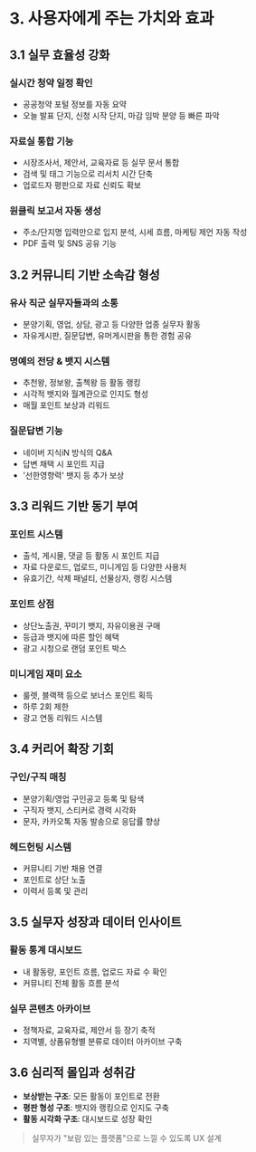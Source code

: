 # 3. 사용자에게 주는 가치와 효과

## 3.1 실무 효율성 강화

### 실시간 청약 일정 확인
- 공공청약 포털 정보를 자동 요약
- 오늘 발표 단지, 신청 시작 단지, 마감 임박 분양 등 빠른 파악

### 자료실 통합 기능
- 시장조사서, 제안서, 교육자료 등 실무 문서 통합
- 검색 및 태그 기능으로 리서치 시간 단축
- 업로드자 평판으로 자료 신뢰도 확보

### 원클릭 보고서 자동 생성
- 주소/단지명 입력만으로 입지 분석, 시세 흐름, 마케팅 제언 자동 작성
- PDF 출력 및 SNS 공유 기능

## 3.2 커뮤니티 기반 소속감 형성

### 유사 직군 실무자들과의 소통
- 분양기획, 영업, 상담, 광고 등 다양한 업종 실무자 활동
- 자유게시판, 질문답변, 유머게시판을 통한 경험 공유

### 명예의 전당 & 뱃지 시스템
- 추천왕, 정보왕, 출첵왕 등 활동 랭킹
- 시각적 뱃지와 월계관으로 인지도 형성
- 매월 포인트 보상과 리워드

### 질문답변 기능
- 네이버 지식iN 방식의 Q&A
- 답변 채택 시 포인트 지급
- '선한영향력' 뱃지 등 추가 보상

## 3.3 리워드 기반 동기 부여

### 포인트 시스템
- 출석, 게시물, 댓글 등 활동 시 포인트 지급
- 자료 다운로드, 업로드, 미니게임 등 다양한 사용처
- 유효기간, 삭제 패널티, 선물상자, 랭킹 시스템

### 포인트 상점
- 상단노출권, 꾸미기 뱃지, 자유이용권 구매
- 등급과 뱃지에 따른 할인 혜택
- 광고 시청으로 랜덤 포인트 박스

### 미니게임 재미 요소
- 룰렛, 블랙잭 등으로 보너스 포인트 획득
- 하루 2회 제한
- 광고 연동 리워드 시스템

## 3.4 커리어 확장 기회

### 구인/구직 매칭
- 분양기획/영업 구인공고 등록 및 탐색
- 구직자 뱃지, 스티커로 경력 시각화
- 문자, 카카오톡 자동 발송으로 응답률 향상

### 헤드헌팅 시스템
- 커뮤니티 기반 채용 연결
- 포인트로 상단 노출
- 이력서 등록 및 관리

## 3.5 실무자 성장과 데이터 인사이트

### 활동 통계 대시보드
- 내 활동량, 포인트 흐름, 업로드 자료 수 확인
- 커뮤니티 전체 활동 흐름 분석

### 실무 콘텐츠 아카이브
- 정책자료, 교육자료, 제안서 등 장기 축적
- 지역별, 상품유형별 분류로 데이터 아카이브 구축

## 3.6 심리적 몰입과 성취감

- **보상받는 구조**: 모든 활동이 포인트로 전환
- **평판 형성 구조**: 뱃지와 랭킹으로 인지도 구축
- **활동 시각화 구조**: 대시보드로 성장 확인

> 실무자가 "보람 있는 플랫폼"으로 느낄 수 있도록 UX 설계